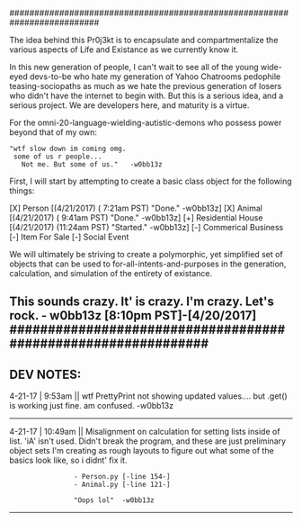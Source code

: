 ##########################################################################

The idea behind this Pr0j3kt is to encapsulate and compartmentalize
the various aspects of Life and Existance as we currently know it.

In this new generation of people, I can't wait to see all of the young
wide-eyed devs-to-be who hate my generation of Yahoo Chatrooms pedophile
teasing-sociopaths as much as we hate the previous generation of losers
who didn't have the internet to begin with. But this is a serious idea,
and a serious project. We are developers here, and maturity is a virtue.

For the omni-20-language-wielding-autistic-demons who possess power beyond
that of my own:

    "wtf slow down im coming omg.
     some of us r people...
       Not me. But some of us."   -w0bb13z

First, I will start by attempting to create a basic class object for
the following things:

  [X] Person              [(4/21/2017) ( 7:21am PST) "Done."    -w0bb13z]
  [X] Animal              [(4/21/2017) ( 9:41am PST) "Done."    -w0bb13z]
  [+] Residential House   [(4/21/2017) (11:24am PST) "Started." -w0bb13z]
  [-] Commerical Business
  [-] Item For Sale
  [-] Social Event

We will ultimately be striving to create a polymorphic, yet simplified
set of objects that can be used to for-all-intents-and-purposes in the
generation, calculation, and simulation of the entirety of existance.

This sounds crazy. It' is crazy. I'm crazy. Let's rock.
                                       - w0bb13z [8:10pm PST]-[4/20/2017]
##############################################################
--------------------------------------------------------------------------
DEV NOTES:
--------------------------------------------------------------------------

4-21-17 | 9:53am || wtf PrettyPrint not showing updated values....
                   but .get() is working just fine. am confused.
                                                -w0bb13z

--------------------------------------------------------------------------

4-21-17 | 10:49am || Misalignment on calculation for setting lists
                    inside of list. 'iA' isn't used. Didn't break the
                    program, and these are just preliminary object sets
                    I'm creating as rough layouts to figure out what
                    some of the basics look like, so i didnt' fix it.

                    - Person.py [-line 154-]
                    - Animal.py [-line 121-]

                    "Oops lol"  -w0bb13z
--------------------------------------------------------------------------
